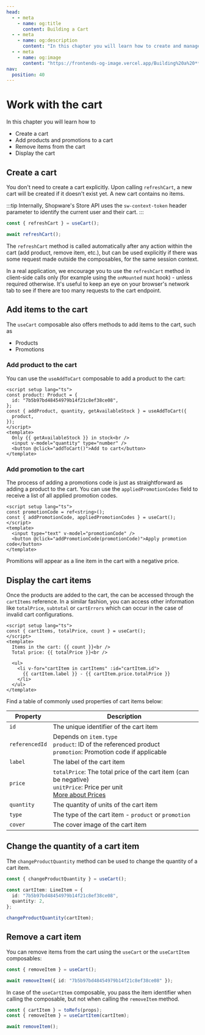 ```yaml
---
head:
  - - meta
    - name: og:title
      content: Building a Cart
  - - meta
    - name: og:description
      content: "In this chapter you will learn how to create and manage a cart."
  - - meta
    - name: og:image
      content: "https://frontends-og-image.vercel.app/Building%20a%20**Cart**.png?fontSize=150px"
nav:
  position: 40
---
```


# Work with the cart

In this chapter you will learn how to

- Create a cart
- Add products and promotions to a cart
- Remove items from the cart
- Display the cart

## Create a cart

You don't need to create a cart explicitly. Upon calling `refreshCart`, a new cart will be created if it doesn't exist yet. A new cart contains no items.

:::tip
Internally, Shopware's Store API uses the `sw-context-token` header parameter to identify the current user and their cart.
:::

```ts
const { refreshCart } = useCart();

await refreshCart();
```

The `refreshCart` method is called automatically after any action within the cart (add product, remove item, etc.), but can be used explicitly if there was some request made outside the composables, for the same session context.

In a real application, we encourage you to use the `refreshCart` method in client-side calls only (for example using the `onMounted` nuxt hook) - unless required otherwise. It's useful to keep an eye on your browser's network tab to see if there are too many requests to the cart endpoint.

## Add items to the cart

The `useCart` composable also offers methods to add items to the cart, such as

- Products
- Promotions

### Add product to the cart

You can use the `useAddToCart` composable to add a product to the cart:

```vue
<script setup lang="ts">
const product: Product = {
  id: "7b5b97bd48454979b14f21c8ef38ce08",
};
const { addProduct, quantity, getAvailableStock } = useAddToCart({
  product,
});
</script>
<template>
  Only {{ getAvailableStock }} in stock<br />
  <input v-model="quantity" type="number" />
  <button @click="addToCart()">Add to cart</button>
</template>
```

### Add promotion to the cart

The process of adding a promotions code is just as straightforward as adding a product to the cart. You can use the `appliedPromotionCodes` field to receive a list of all applied promotion codes.

```vue
<script setup lang="ts">
const promotionCode = ref<string>();
const { addPromotionCode, appliedPromotionCodes } = useCart();
</script>
<template>
  <input type="text" v-model="promotionCode" />
  <button @click="addPromotionCode(promotionCode)">Apply promotion code</button>
</template>
```

Promitions will appear as a line item in the cart with a negative price.

## Display the cart items

Once the products are added to the cart, the can be accessed through the `cartItems` reference. In a similar fashion, you can access other information like `totalPrice`, `subtotal` or `cartErrors` which can occur in the case of invalid cart configurations.

```vue
<script setup lang="ts">
const { cartItems, totalPrice, count } = useCart();
</script>
<template>
  Items in the cart: {{ count }}<br />
  Total price: {{ totalPrice }}<br />

  <ul>
    <li v-for="cartItem in cartItems" :id="cartItem.id">
      {{ cartItem.label }} - {{ cartItem.price.totalPrice }}
    </li>
  </ul>
</template>
```

Find a table of commonly used properties of cart items below:

| Property       | Description                                                                                                                         |
| -------------- | ----------------------------------------------------------------------------------------------------------------------------------- |
| `id`           | The unique identifier of the cart item                                                                                              |
| `referencedId` | Depends on `item.type`<br>`product`: ID of the referenced product<br>`promotion`: Promotion code if applicable                      |
| `label`        | The label of the cart item                                                                                                          |
| `price`        | `totalPrice`: The total price of the cart item (can be negative)<br>`unitPrice`: Price per unit<br>[More about Prices](./prices.md) |
| `quantity`     | The quantity of units of the cart item                                                                                              |
| `type`         | The type of the cart item - `product` or `promotion`                                                                                |
| `cover`        | The cover image of the cart item                                                                                                    |

## Change the quantity of a cart item

The `changeProductQuantity` method can be used to change the quantity of a cart item.

```ts
const { changeProductQuantity } = useCart();

const cartItem: LineItem = {
  id: "7b5b97bd48454979b14f21c8ef38ce08",
  quantity: 2,
};

changeProductQuantity(cartItem);
```

## Remove a cart item

You can remove items from the cart using the `useCart` or the `useCartItem` composables:

```ts
const { removeItem } = useCart();

await removeItem({ id: "7b5b97bd48454979b14f21c8ef38ce08" });
```

In case of the `useCartItem` composable, you pass the item identifier when calling the composable, but not when calling the `removeItem` method.

```ts
const { cartItem } = toRefs(props);
const { removeItem } = useCartItem(cartItem);

await removeItem();
```
